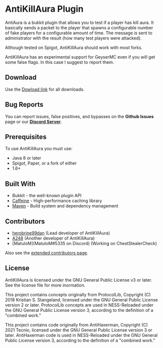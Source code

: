 #  AntiKillAura Plugin
AntiAura is a bukkit plugin that allows you to test if a player has kill aura. It basically sends a packet to the player that spawns a configurable number of fake players for a configurable amount of time. The message is sent to administrator with the result (how many test players were attacked).

Although tested on Spigot,  AntiKillAura should work with most forks.

AntiKillAura has an experimental support for GeyserMC even if you will get some false flags. In this case I suggest to report them.

## Download

Use the [Dowload link](https://github.com/anticheatsdev/AntiKillAura/raw/main/AntiKillAura.jar) for all downloads.

## Bug Reports
You can report issues, false positives, and bypasses on the **Github Issues** page or our **[Discord Server](https://discord.gg/63JGnay)**.

## Prerequisites
To use AntiKillAura you must use:

* Java 8 or later
* Spigot, Paper, or a fork of either
* 1.6+ 

## Built With
* Bukkit - the well-known plugin API
* [Caffeine](https://github.com/ben-manes/caffeine) - High-performance caching library
* [Maven](https://maven.apache.org/) - Build system and dependency management

## Contributors
 - [herobrine99dan](https://github.com/herobrine99dan) (Lead developer of AntiKillAura)
 - [A248](https://github.com/A248) (Another developer of AntiKillAura)
 - [MatuloM](MatuloM#5335 on Discord) (Working on ChestStealerCheck)
 
Also see the [extended contributors page](https://github.com/herobrine99dan/NESS-Reloaded/graphs/contributors).

## License

 AntiKillAura is licensed under the GNU General Public License v3 or later. See the license file for more inormation.

This project contains concepts originally from ProtocolLib, Copyright (C) 2018 Kristian S. Stangeland, licensed under the GNU General Public License version 2 or later. ProtocolLib concepts are used in NESS-Reloaded under the GNU General Public License version 3, according to the definition of a "combined work."

This project contains code originally from AntiHaxerman, Copyright (C) 2021 Tecnio, licensed under the GNU General Public License version 3 or later. AntiHaxerman code is used in NESS-Reloaded under the GNU General Public License version 3, according to the definition of a "combined work."
